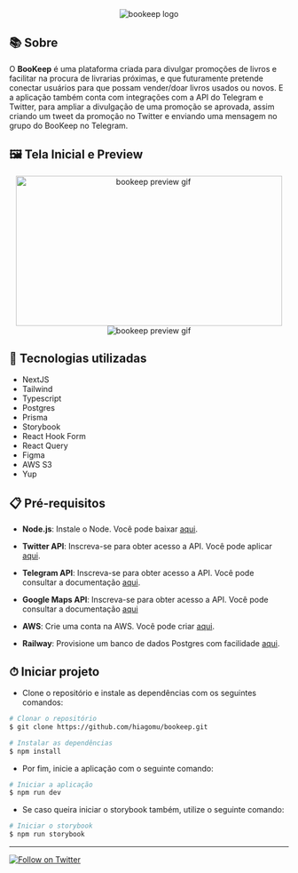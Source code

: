 <div align="center">
    <img align="center" alt="bookeep logo" src="https://i.imgur.com/om18SF9.png">
</div>
                    
## 📚 Sobre 

O **BooKeep** é uma plataforma criada para divulgar promoções de livros e facilitar na procura de livrarias próximas, e que futuramente pretende conectar usuários para que possam vender/doar livros usados ou novos. E a aplicação também conta com integrações com a API do Telegram e Twitter, para ampliar a divulgação de uma promoção se aprovada, assim criando um tweet da promoção no Twitter e enviando uma mensagem no grupo do BooKeep no Telegram.

## 🖼️ Tela Inicial e Preview

<div align="center">
        <img align="center" width="480" height="270" alt="bookeep preview gif" src="https://i.imgur.com/17fLIPi.png">
        <img align="center" alt="bookeep preview gif" src="https://media.giphy.com/media/v1.Y2lkPTc5MGI3NjExY2ZhZTFkNWE0ZTYyNjBhYzcwMDc5MjRmZmJmNzZlMzBmNTUwNWQ3ZCZlcD12MV9pbnRlcm5hbF9naWZzX2dpZklkJmN0PWc/YocimJs7lhJAkgZSOg/giphy.gif">
</div>


## 🚀 Tecnologias utilizadas

- NextJS
- Tailwind
- Typescript
- Postgres
- Prisma
- Storybook
- React Hook Form
- React Query
- Figma
- AWS S3
- Yup

## 📋 Pré-requisitos

- **Node.js**: Instale o Node. Você pode baixar [aqui](https://nodejs.org/en/download).

- **Twitter API**: Inscreva-se para obter acesso a API. Você pode aplicar [aqui](https://developer.twitter.com/en/apply-for-access).

- **Telegram API**: Inscreva-se para obter acesso a API. Você pode consultar a documentação [aqui](https://core.telegram.org/bots#how-do-i-create-a-bot).

- **Google Maps API**: Inscreva-se para obter acesso a API. Você pode consultar a documentação [aqui](https://developers.google.com/maps/documentation)

- **AWS**: Crie uma conta na AWS. Você pode criar [aqui](https://portal.aws.amazon.com/billing/signup).

- **Railway**: Provisione um banco de dados Postgres com facilidade [aqui](https://railway.app/).

## ⏱ Iniciar projeto 
- Clone o repositório e instale as dependências com os seguintes comandos:
```bash
# Clonar o repositório
$ git clone https://github.com/hiagomu/bookeep.git

# Instalar as dependências
$ npm install

```
- Por fim, inicie a aplicação com o seguinte comando:
```bash
# Iniciar a aplicação
$ npm run dev

```
- Se caso queira iniciar o storybook também, utilize o seguinte comando:
```bash
# Iniciar o storybook
$ npm run storybook

```
---
[![Follow on Twitter](https://img.shields.io/twitter/follow/thebookeep?style=social)](https://twitter.com/thebookeep)
